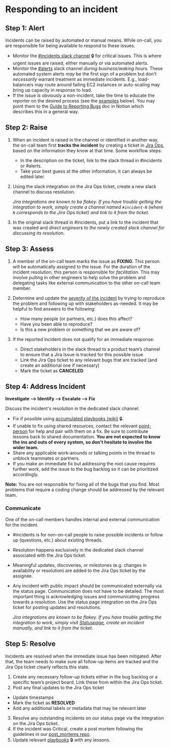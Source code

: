 # Responding to an incident

## Step 1: Alert

Incidents can be raised by automated or manual means. While on-call, you are responsible for being available to
respond to these issues.

- Monitor the [#incidents slack channel](https://artsy.slack.com/messages/C9RK0BLEP/) 🔒 for critical issues. This
  is where urgent issues are raised, either manually or via automated alerts.
- Monitor the [#alerts](https://artsy.slack.com/messages/C0HP61PUJ/) slack channel _during business/waking hours_.
  These automated system alerts _may_ be the first sign of a problem but don't _necessarily_ warrant treatment as
  immediate incidents. E.g., load-balancers may route around failing EC2 instances or auto-scaling may bring up
  capacity in response to load.
- If the issue is obviously a non-incident, take the time to educate the reporter on the desired process (see the
  [examples](#examples) below). You may point them to the
  [Guide to Reporting Bugs](https://www.notion.so/artsy/Guide-to-reporting-bugs-cc25e1ff41194228b476c4963c646817)
  doc in Notion which describes this in a general way.

## Step 2: Raise

1. When an incident is raised in the channel or identified in another way, the on-call team first **tracks the
   incident** by creating a ticket in [Jira Ops](https://artsyproduct.atlassian.net/projects/INCIDENT/incidents),
   based on the information they know at that time. Some workflow steps:

   - In the description on the ticket, link to the slack thread in #incidents or #alerts.
   - Take your best guess at the other information, it can always be edited later.

2. Using the slack integration on the Jira Ops ticket, create a new slack channel to discuss resolution.

   _Jira integrations are known to be flakey. If you have trouble getting the integration to work, simply create a channel named `#incident-N` (where `N` corresponds to the Jira Ops ticket) and link to it from the ticket._

3. In the original slack thread in #incidents, put a link to the incident that was created and _direct engineers to
   the newly created slack channel for discussing its resolution_.

## Step 3: Assess

1. A member of the on-call team marks the issue as **FIXING**. This person will be automatically assigned to the
   issue. For the duration of the incident resolution, this person is responsible for _facilitation_. This may
   involve pulling in other engineers to help solve the problem and delegating tasks like external communication to
   the other on-call team member.
2. Determine and update the [severity of the incident](<(#severity-of-incidents)>) by trying to reproduce the
   problem and following up with stakeholders as-needed. It may be helpful to find answers to the following:

   - How many people (or partners, etc.) does this affect?
   - Have you been able to reproduce?
   - Is this a new problem or something that we are aware of?

3. If the reported incident does not qualify for an immediate response:
   - Direct stakeholders in the slack thread to a product team’s channel to ensure that a Jira Issue is tracked for
     this possible issue
   - Link the Jira Ops ticket to any relevant bugs that are tracked (and create an additional one if necessary)
   - Mark the ticket as **CANCELED**

## Step 4: Address Incident

**Investigate --> Identify --> Escalate --> Fix**

Discuss the incident's resolution in the dedicated slack channel.

- Fix if possible using [accumulated playbooks (wiki)](https://github.com/artsy/potential/wiki) 🔒.
- If unable to fix using shared resources, contact the relevant [point-person](#point-people) for help and pair
  with them on a fix. Be sure to contribute lessons back to shared documentation. **You are not expected to know
  the ins and outs of every system, so don't hesitate to involve the wider team.**
- Share any applicable work-arounds or talking points in the thread to unblock teammates or partners.
- If you make an immediate fix but addressing the root cause requires further work, add the issue to the bug
  backlog so it can be prioritized accordingly.

**Note:** You are not responsible for fixing all of the bugs that you find. Most problems that require a coding
change should be addressed by the relevant team.

### Communicate

One of the on-call members handles internal and external communication for the incident.

- #incidents is for non-on-call people to raise possible incidents or follow up (questions, etc.) about existing
  threads.
- Resolution happens exclusively in the dedicated slack channel associated with the Jira Ops ticket.
- Meaningful updates, discoveries, or milestones (e.g. changes in availability or resolution) are added to the Jira
  Ops ticket by the assignee.
- Any incident with public impact should be communicated externally via the status page. Communication does not
  have to be detailed. The most important thing is acknowledging issues and communicating progress towards a
  resolution. Use the status page integration on the Jira Ops ticket for posting updates and resolutions.

  _Jira integrations are known to be flakey. If you have trouble getting the integration to work, simply visit [Statuspage](https://statuspage.io), create an incident manually, and link to it from the ticket._

## Step 5: Resolve

Incidents are resolved when the immediate issue has been mitigated. After that, the team needs to make sure all
follow-up items are tracked and the Jira Ops ticket clearly reflects this state.

1. Create any necessary follow-up tickets either in the bug backlog or a specific team’s project board. Link these
   from within the Jira Ops ticket.
2. Post any final updates to the Jira Ops ticket

- Update timestamps
- Mark the ticket as **RESOLVED**
- Add any additional labels or metadata that may be relevant later

3. Resolve any outstanding incidents on our status page via the integration on the Jira Ops ticket.
4. If the incident was Critical, create a post mortem following the guidelines in our
   [post_mortems repo](https://github.com/artsy/post_mortems).
5. Update relevant [playbooks](https://github.com/artsy/potential/wiki) 🔒 with any lessons.
